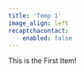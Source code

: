 ```yaml
---
title: 'Temp 1'
image_align: left
recaptchacontact:
    enabled: false
---
```


This is the First Item!